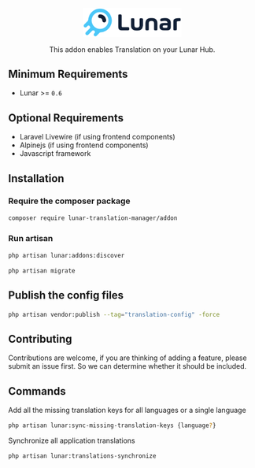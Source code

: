 <p style="text-align: center"><a href="https://lunarphp.io/" target="_blank">
<picture><source media="(prefers-color-scheme: dark)"  srcset="">
<img alt="Lunar" width="200" src="https://raw.githubusercontent.com/lunarphp/art/main/lunar-logo.svg"></picture></a>
</p>


<p style="text-align: center">This addon enables Translation on your Lunar Hub.</p>

## Minimum Requirements
- Lunar >= `0.6`

## Optional Requirements

- Laravel Livewire (if using frontend components)
- Alpinejs (if using frontend components)
- Javascript framework

## Installation

### Require the composer package

```sh
composer require lunar-translation-manager/addon
```
### Run artisan

```sh
php artisan lunar:addons:discover
```

```sh
php artisan migrate
```

## Publish the config files
```sh
php artisan vendor:publish --tag="translation-config" -force
```
## Contributing

Contributions are welcome, if you are thinking of adding a feature, please submit an issue first. So we can determine whether it should be included.

## Commands 

Add all the missing translation keys for all languages or a single language

```sh
php artisan lunar:sync-missing-translation-keys {language?}
```

Synchronize all application translations
```sh
php artisan lunar:translations-synchronize
```


